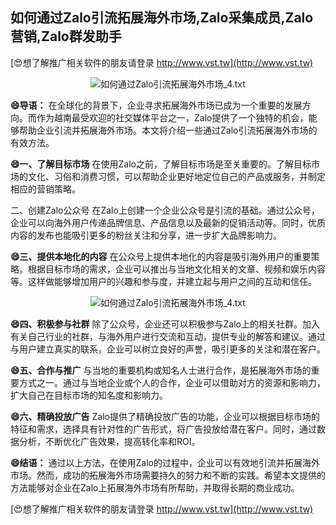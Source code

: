 ## **如何通过Zalo引流拓展海外市场,Zalo采集成员,Zalo营销,Zalo群发助手**

[😍想了解推广相关软件的朋友请登录 http://www.vst.tw](http://www.vst.tw)

 <center><img src="https://vst.tw/MP4/tuiguang/png/7.png" alt="如何通过Zalo引流拓展海外市场_4.txt"></center>

**😄导语：**
在全球化的背景下，企业寻求拓展海外市场已成为一个重要的发展方向。而作为越南最受欢迎的社交媒体平台之一，Zalo提供了一个独特的机会，能够帮助企业引流并拓展海外市场。本文将介绍一些通过Zalo引流拓展海外市场的有效方法。

**😄一、了解目标市场**
在使用Zalo之前，了解目标市场是至关重要的。了解目标市场的文化、习俗和消费习惯，可以帮助企业更好地定位自己的产品或服务，并制定相应的营销策略。

二、创建Zalo公众号
在Zalo上创建一个企业公众号是引流的基础。通过公众号，企业可以向海外用户传递品牌信息、产品信息以及最新的促销活动等。同时，优质内容的发布也能吸引更多的粉丝关注和分享，进一步扩大品牌影响力。

**😄三、提供本地化的内容**
在公众号上提供本地化的内容是吸引海外用户的重要策略。根据目标市场的需求，企业可以推出与当地文化相关的文章、视频和娱乐内容等。这样做能够增加用户的兴趣和参与度，并建立起与用户之间的互动和信任。

 <center><img src="https://vst.tw/MP4/tuiguang/png/4.png" alt="如何通过Zalo引流拓展海外市场_4.txt"></center>

**😄四、积极参与社群**
除了公众号，企业还可以积极参与Zalo上的相关社群。加入有关自己行业的社群，与海外用户进行交流和互动，提供专业的解答和建议。通过与用户建立真实的联系，企业可以树立良好的声誉，吸引更多的关注和潜在客户。

**😄五、合作与推广**
与当地的重要机构或知名人士进行合作，是拓展海外市场的重要方式之一。通过与当地企业或个人的合作，企业可以借助对方的资源和影响力，扩大自己在目标市场的知名度和影响力。

**😄六、精确投放广告**
Zalo提供了精确投放广告的功能，企业可以根据目标市场的特征和需求，选择具有针对性的广告形式，将广告投放给潜在客户。同时，通过数据分析，不断优化广告效果，提高转化率和ROI。

**😄结语：**
通过以上方法，在使用Zalo的过程中，企业可以有效地引流并拓展海外市场。然而，成功的拓展海外市场需要持久的努力和不断的实践。希望本文提供的方法能够对企业在Zalo上拓展海外市场有所帮助，并取得长期的商业成功。

[😍想了解推广相关软件的朋友请登录 http://www.vst.tw](http://www.vst.tw)



